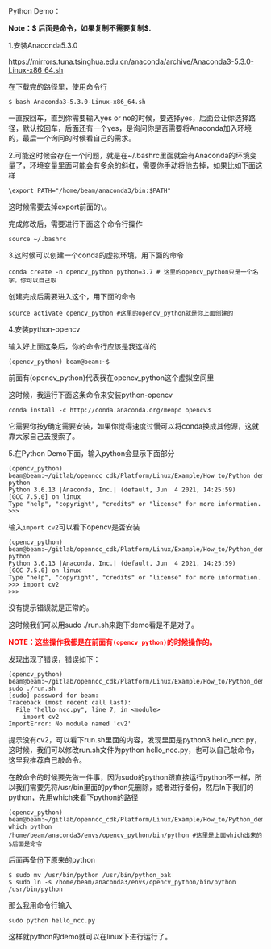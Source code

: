 Python Demo：

**Note：$ 后面是命令，如果复制不需要复制$.**

1.安装Anaconda5.3.0

https://mirrors.tuna.tsinghua.edu.cn/anaconda/archive/Anaconda3-5.3.0-Linux-x86_64.sh

在下载完的路径里，使用命令行

```shell
$ bash Anaconda3-5.3.0-Linux-x86_64.sh
```

一直按回车，直到你需要输入yes or no的时候，要选择yes，后面会让你选择路径，默认按回车，后面还有一个yes，是询问你是否需要将Anaconda加入环境的，最后一个询问的时候看自己的需求。

2.可能这时候会存在一个问题，就是在~/.bashrc里面就会有Anaconda的环境变量了，环境变量里面可能会有多余的斜杠，需要你手动将他去掉，如果比如下面这样

```
\export PATH="/home/beam/anaconda3/bin:$PATH"
```

这时候需要去掉export前面的`\`。

完成修改后，需要进行下面这个命令行操作

```shell
source ~/.bashrc
```

3.这时候可以创建一个conda的虚拟环境，用下面的命令

```shell
conda create -n opencv_python python=3.7 # 这里的opencv_python只是一个名字，你可以自己取
```

创建完成后需要进入这个，用下面的命令

```shell
source activate opencv_python #这里的opencv_python就是你上面创建的
```

4.安装python-opencv

输入好上面这条后，你的命令行应该是我这样的

```shell
(opencv_python) beam@beam:~$ 
```

前面有(opencv_python)代表我在opencv_python这个虚拟空间里

这时候，我运行下面这条命令来安装python-opencv

```shell
conda install -c http://conda.anaconda.org/menpo opencv3
```

它需要你按y确定需要安装，如果你觉得速度过慢可以将conda换成其他源，这就靠大家自己去搜索了。

5.在Python Demo下面，输入python会显示下面部分

```shell
(opencv_python) beam@beam:~/gitlab/openncc_cdk/Platform/Linux/Example/How_to/Python_demo$ python
Python 3.6.13 |Anaconda, Inc.| (default, Jun  4 2021, 14:25:59) 
[GCC 7.5.0] on linux
Type "help", "copyright", "credits" or "license" for more information.
>>> 

```

输入`import cv2`可以看下opencv是否安装

```shell
(opencv_python) beam@beam:~/gitlab/openncc_cdk/Platform/Linux/Example/How_to/Python_demo$ python
Python 3.6.13 |Anaconda, Inc.| (default, Jun  4 2021, 14:25:59) 
[GCC 7.5.0] on linux
Type "help", "copyright", "credits" or "license" for more information.
>>> import cv2
>>> 

```

没有提示错误就是正常的。

这时候我们可以用sudo ./run.sh来跑下demo看是不是对了。

<font color="red">**NOTE：这些操作我都是在前面有`(opencv_python)`的时候操作的。**</font>

发现出现了错误，错误如下：

```shell
(opencv_python) beam@beam:~/gitlab/openncc_cdk/Platform/Linux/Example/How_to/Python_demo$ sudo ./run.sh 
[sudo] password for beam: 
Traceback (most recent call last):
  File "hello_ncc.py", line 7, in <module>
    import cv2
ImportError: No module named 'cv2'

```

提示没有cv2，可以看下run.sh里面的内容，发现里面是python3 hello_ncc.py，这时候，我们可以修改run.sh文件为python hello_ncc.py，也可以自己敲命令，这里我推荐自己敲命令。

在敲命令的时候要先做一件事，因为sudo的python跟直接运行python不一样，所以我们需要先将/usr/bin里面的python先删除，或者进行备份，然后ln下我们的python，先用which来看下python的路径

```shell
(opencv_python) beam@beam:~/gitlab/openncc_cdk/Platform/Linux/Example/How_to/Python_demo$ which python
/home/beam/anaconda3/envs/opencv_python/bin/python #这里是上面which出来的 $后面是命令
```

后面再备份下原来的python

```shell
$ sudo mv /usr/bin/python /usr/bin/python_bak
$ sudo ln -s /home/beam/anaconda3/envs/opencv_python/bin/python /usr/bin/python
```

那么我用命令行输入

```shell
sudo python hello_ncc.py
```

这样就python的demo就可以在linux下进行运行了。